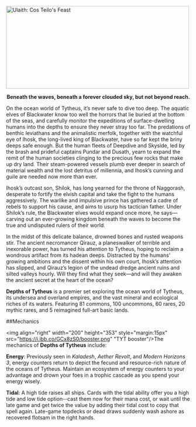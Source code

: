 <img src="https://grapplex.github.io/sets/TYT-files/logo.png" alt="Ulaith: Cos Teilo's Feast" width="500" height="226">

**<p style="text-align: center;">Beneath the waves, beneath a forever clouded sky, but not beyond reach.</p>**

On the ocean world of Tytheus, it’s never safe to dive too deep. The aquatic elves of Blackwater know too well the horrors that lie buried at the bottom of the seas, and carefully monitor the expeditions of surface-dwelling humans into the depths to ensure they never stray too far. The predations of benthic leviathans and the animalistic merfolk, together with the watchful eye of Ihosk, the long-lived king of Blackwater, have so far kept the briny deeps safe enough. But the human fleets of Deepdive and Skyside, led by the brash and prideful captains Pundar and Dusath, yearn to expand the remit of the human societies clinging to the precious few rocks that make up dry land. Their steam-powered vessels plumb ever deeper in search of material wealth and the lost detritus of millennia, and Ihosk’s cunning and guile are needed now more than ever.

Ihosk’s outcast son, Shilok, has long yearned for the throne of Naggorash, desperate to fortify the elvish capital and take the fight to the humans aggressively. The warlike and impulsive prince has gathered a cadre of rebels to support his cause, and aims to usurp his tactician father. Under Shilok’s rule, the Blackwater elves would expand once more, he says—carving out an ever-growing kingdom beneath the waves to become the true and undisputed rulers of their world.

In the midst of this delicate balance, drowned bones and rusted weapons stir. The ancient necromancer Qirauz, a planeswalker of terrible and inexorable power, has turned his attention to Tytheus, hoping to reclaim a wondrous artifact from its hadean deeps. Distracted by the humans’ growing ambitions and the dissent within his own court, Ihosk’s attention has slipped, and Qirauz’s legion of the undead dredge ancient ruins and silted valleys hourly. Will they find what they seek—and will they awaken the ancient secret at the heart of the ocean?

**Depths of Tytheus** is a premier set exploring the ocean world of Tytheus, its undersea and overland empires, and the vast mineral and ecological riches of its waters. Featuring 81 commons, 100 uncommons, 60 rares,  20 mythic rares, and 5 reimagined full-art basic lands.

##Mechanics

<img align="right" width="200" height="353" style="margin:15px" src="https://i.ibb.co/GCx8zS0/booster.png" "TYT booster"/>The mechanics of **Depths of Tytheus** include:

**Energy**: Previously seen in *Kaladesh*, *Aether Revolt*, and *Modern Horizons 3*, energy counters return to depict the fecund and resource-rich nature of the oceans of Tytheus. Maintain an ecosystem of energy counters to your advantage and drown your foes in a trophic cascade as you spend your energy wisely.

**Tidal**: A high tide raises all ships. Cards with the tidal ability offer you a high tide and low tide option--cast them now for their mana cost, or wait until the late game and get twice the value by adding their tidal cost to copy that spell again. Late-game topdecks or dead draws suddenly wash ashore as recovered flotsam in the right hands.
